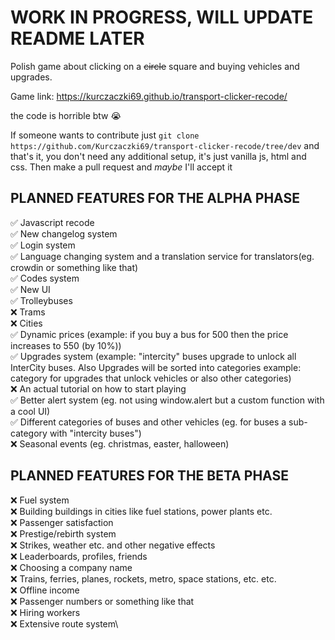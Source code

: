 # WORK IN PROGRESS, WILL UPDATE README LATER

Polish game about clicking on a ~~circle~~ square and buying vehicles and upgrades.

Game link: https://kurczaczki69.github.io/transport-clicker-recode/

the code is horrible btw 😭

If someone wants to contribute just `git clone https://github.com/Kurczaczki69/transport-clicker-recode/tree/dev` and that's it, you don't need any additional setup, it's just vanilla js, html and css. Then make a pull request and _maybe_ I'll accept it 

## PLANNED FEATURES FOR THE ALPHA PHASE

✅ Javascript recode\
✅ New changelog system\
✅ Login system\
✅ Language changing system and a translation service for translators(eg. crowdin or something like that)\
✅ Codes system\
✅ New UI\
✅ Trolleybuses\
❌ Trams\
❌ Cities\
✅ Dynamic prices (example: if you buy a bus for 500 then the price increases to 550 (by 10%))\
✅ Upgrades system (example: "intercity" buses upgrade to unlock all InterCity buses. Also Upgrades will be sorted into categories example: category for upgrades that unlock vehicles or also other categories)\
❌ An actual tutorial on how to start playing\
✅ Better alert system (eg. not using window.alert but a custom function with a cool UI)\
✅ Different categories of buses and other vehicles (eg. for buses a sub-category with "intercity buses")\
❌ Seasonal events (eg. christmas, easter, halloween)

## PLANNED FEATURES FOR THE BETA PHASE

❌ Fuel system\
❌ Building buildings in cities like fuel stations, power plants etc.\
❌ Passenger satisfaction\
❌ Prestige/rebirth system\
❌ Strikes, weather etc. and other negative effects\
❌ Leaderboards, profiles, friends\
❌ Choosing a company name\
❌ Trains, ferries, planes, rockets, metro, space stations, etc. etc.\
❌ Offline income\
❌ Passenger numbers or something like that\
❌ Hiring workers\
❌ Extensive route system\